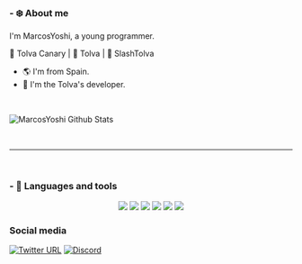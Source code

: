 ### - ❄️ About me 
I'm MarcosYoshi, a young programmer. 

🧡 Tolva Canary | 🥇 Tolva | 💙 SlashTolva

- 🌎 I'm from Spain.
- 💎 I'm the Tolva's developer. 

<br />

![MarcosYoshi Github Stats](https://github-readme-stats.vercel.app/api?username=MarcosYoshi&show_icons=true&title_color=fff&icon_color=79ff97&text_color=9f9f9f&bg_color=151515)

<br />

*************

<br />

### - 🔧 Languages and tools

<p align="center">
<img src="https://camo.githubusercontent.com/5d387dca4d1417830c87ea51257baf889f20b613ef141cd681f2cfe17ad5bbae/68747470733a2f2f696d672e736869656c64732e696f2f62616467652f6a6176617363726970742532302d2532333332333333302e7376673f267374796c653d666f722d7468652d6261646765266c6f676f3d6a617661736372697074" data-canonical-src="https://img.shields.io/badge/javascript%20-%23323330.svg?&style=for-the-badge&logo=javascript" style="max-width: 100%;"> <img src="https://camo.githubusercontent.com/2c09f697f8b678c31f4e4447178deeb1733c08a4c6a41cbf6ee21f5d3364463b/68747470733a2f2f696d672e736869656c64732e696f2f62616467652f747970657363726970742532302d2532333332333333302e7376673f267374796c653d666f722d7468652d6261646765266c6f676f3d74797065736372697074" data-canonical-src="https://img.shields.io/badge/javascript%20-%23323330.svg?&style=for-the-badge&logo=javascript" style="max-width: 100%;"> <img src="https://camo.githubusercontent.com/629ca5f431bd369c7b6195f74fd1e4e4595a391199ec05e9cb75c4c340ccba5b/68747470733a2f2f696d672e736869656c64732e696f2f62616467652f68746d6c2532302d2532333332333333302e7376673f267374796c653d666f722d7468652d6261646765266c6f676f3d68746d6c35" data-canonical-src="https://img.shields.io/badge/javascript%20-%23323330.svg?&style=for-the-badge&logo=javascript" style="max-width: 100%;"> <img src="https://camo.githubusercontent.com/b5c4519ce970335a453e2ea060a67acc552d8440ecd47c3d164b3edbfe38c87c/68747470733a2f2f696d672e736869656c64732e696f2f62616467652f6373732532302d2532333332333333302e7376673f267374796c653d666f722d7468652d6261646765266c6f676f3d63737333266c6f676f436f6c6f723d253233306337636330" data-canonical-src="https://img.shields.io/badge/javascript%20-%23323330.svg?&style=for-the-badge&logo=javascript" style="max-width: 100%;"> <img src="https://camo.githubusercontent.com/c3e87bd242aa662047aaf54d7a2c10732cb2dc3dfc89830fac83e0d09f16de54/68747470733a2f2f696d672e736869656c64732e696f2f62616467652f5673436f64652532302d2532333332333333302e7376673f267374796c653d666f722d7468652d6261646765266c6f676f3d76697375616c73747564696f266c6f676f436f6c6f723d253233323361626632" data-canonical-src="https://img.shields.io/badge/javascript%20-%23323330.svg?&style=for-the-badge&logo=javascript" style="max-width: 100%;"> <img src="https://camo.githubusercontent.com/5d01751f01dc4643012cea61bb43e60d6506cc5a76820120fccda2e693dbda37/68747470733a2f2f696d672e736869656c64732e696f2f62616467652f6d6f6e676f64622532302d2532333332333333302e7376673f267374796c653d666f722d7468652d6261646765266c6f676f3d6d6f6e676f6462" data-canonical-src="https://img.shields.io/badge/javascript%20-%23323330.svg?&style=for-the-badge&logo=javascript" style="max-width: 100%;">
</p>

### Social media

[![Twitter URL](https://img.shields.io/twitter/url?color=%231DA1F2&label=Follow&logo=twitter&logoColor=%231DA1F2&style=flat-square&url=https%3A%2F%2Fwww.reddit.com%2Fuser%2FFatChicken277)](https://twitter.com/MarcosYoshi_)
[![Discord](https://img.shields.io/twitter/url?color=yellow&label=Profile&logo=discord&logoColor=yellow&style=flat-square&url=https%3A%2F%2Fdiscord.com%3A%2F%2)](https://discord.com/users/527057273219186698)
